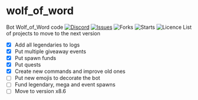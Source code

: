 # wolf_of_word
Bot Wolf_of_Word code
[![Discord](https://img.shields.io/discord/878225376319516732?logo=discord&style=flag)](https://discord.gg/Bae9rVuddV)
[![Issues](https://img.shields.io/github/issues/PenguinKingdom/wolf_of_word)](https://github.com/PenguinKingdom/wolf_of_word/issues/)
![Forks](https://img.shields.io/github/forks/PenguinKingdom/wolf_of_word)
![Starts](https://img.shields.io/github/stars/PenguinKingdom/wolf_of_word)
![Licence](https://img.shields.io/github/license/PenguinKingdom/wolf_of_word)
List of projects to move to the next version
- [X] Add all legendaries to logs
- [X] Put multiple giveaway events
- [X] Put spawn funds
- [X] Put quests
- [X] Create new commands and improve old ones
- [ ] Put new emojis to decorate the bot
- [ ] Fund legendary, mega and event spawns
- [ ] Move to version x8.6
